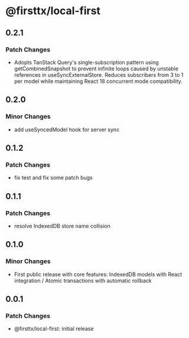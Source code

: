 # @firsttx/local-first

## 0.2.1

### Patch Changes

- Adopts TanStack Query's single-subscription pattern using getCombinedSnapshot to prevent infinite loops caused by unstable references in useSyncExternalStore. Reduces subscribers from 3 to 1 per model while maintaining React 18 concurrent mode compatibility.

## 0.2.0

### Minor Changes

- add useSyncedModel hook for server sync

## 0.1.2

### Patch Changes

- fix test and fix some patch bugs

## 0.1.1

### Patch Changes

- resolve IndexedDB store name collision

## 0.1.0

### Minor Changes

- First public release with core features: IndexedDB models with React integration / Atomic transactions with automatic rollback

## 0.0.1

### Patch Changes

- @firsttx/local-first: initial release
